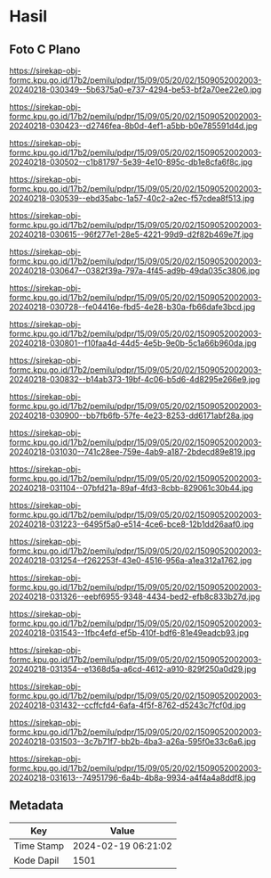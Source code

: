 # Hasil

## Foto C Plano

https://sirekap-obj-formc.kpu.go.id/17b2/pemilu/pdpr/15/09/05/20/02/1509052002003-20240218-030349--5b6375a0-e737-4294-be53-bf2a70ee22e0.jpg

https://sirekap-obj-formc.kpu.go.id/17b2/pemilu/pdpr/15/09/05/20/02/1509052002003-20240218-030423--d2746fea-8b0d-4ef1-a5bb-b0e785591d4d.jpg

https://sirekap-obj-formc.kpu.go.id/17b2/pemilu/pdpr/15/09/05/20/02/1509052002003-20240218-030502--c1b81797-5e39-4e10-895c-db1e8cfa6f8c.jpg

https://sirekap-obj-formc.kpu.go.id/17b2/pemilu/pdpr/15/09/05/20/02/1509052002003-20240218-030539--ebd35abc-1a57-40c2-a2ec-f57cdea8f513.jpg

https://sirekap-obj-formc.kpu.go.id/17b2/pemilu/pdpr/15/09/05/20/02/1509052002003-20240218-030615--96f277e1-28e5-4221-99d9-d2f82b469e7f.jpg

https://sirekap-obj-formc.kpu.go.id/17b2/pemilu/pdpr/15/09/05/20/02/1509052002003-20240218-030647--0382f39a-797a-4f45-ad9b-49da035c3806.jpg

https://sirekap-obj-formc.kpu.go.id/17b2/pemilu/pdpr/15/09/05/20/02/1509052002003-20240218-030728--fe04416e-fbd5-4e28-b30a-fb66dafe3bcd.jpg

https://sirekap-obj-formc.kpu.go.id/17b2/pemilu/pdpr/15/09/05/20/02/1509052002003-20240218-030801--f10faa4d-44d5-4e5b-9e0b-5c1a66b960da.jpg

https://sirekap-obj-formc.kpu.go.id/17b2/pemilu/pdpr/15/09/05/20/02/1509052002003-20240218-030832--b14ab373-19bf-4c06-b5d6-4d8295e266e9.jpg

https://sirekap-obj-formc.kpu.go.id/17b2/pemilu/pdpr/15/09/05/20/02/1509052002003-20240218-030900--bb7fb6fb-57fe-4e23-8253-dd6171abf28a.jpg

https://sirekap-obj-formc.kpu.go.id/17b2/pemilu/pdpr/15/09/05/20/02/1509052002003-20240218-031030--741c28ee-759e-4ab9-a187-2bdecd89e819.jpg

https://sirekap-obj-formc.kpu.go.id/17b2/pemilu/pdpr/15/09/05/20/02/1509052002003-20240218-031104--07bfd21a-89af-4fd3-8cbb-829061c30b44.jpg

https://sirekap-obj-formc.kpu.go.id/17b2/pemilu/pdpr/15/09/05/20/02/1509052002003-20240218-031223--6495f5a0-e514-4ce6-bce8-12b1dd26aaf0.jpg

https://sirekap-obj-formc.kpu.go.id/17b2/pemilu/pdpr/15/09/05/20/02/1509052002003-20240218-031254--f262253f-43e0-4516-956a-a1ea312a1762.jpg

https://sirekap-obj-formc.kpu.go.id/17b2/pemilu/pdpr/15/09/05/20/02/1509052002003-20240218-031326--eebf6955-9348-4434-bed2-efb8c833b27d.jpg

https://sirekap-obj-formc.kpu.go.id/17b2/pemilu/pdpr/15/09/05/20/02/1509052002003-20240218-031543--1fbc4efd-ef5b-410f-bdf6-81e49eadcb93.jpg

https://sirekap-obj-formc.kpu.go.id/17b2/pemilu/pdpr/15/09/05/20/02/1509052002003-20240218-031354--e1368d5a-a6cd-4612-a910-829f250a0d29.jpg

https://sirekap-obj-formc.kpu.go.id/17b2/pemilu/pdpr/15/09/05/20/02/1509052002003-20240218-031432--ccffcfd4-6afa-4f5f-8762-d5243c7fcf0d.jpg

https://sirekap-obj-formc.kpu.go.id/17b2/pemilu/pdpr/15/09/05/20/02/1509052002003-20240218-031503--3c7b71f7-bb2b-4ba3-a26a-595f0e33c6a6.jpg

https://sirekap-obj-formc.kpu.go.id/17b2/pemilu/pdpr/15/09/05/20/02/1509052002003-20240218-031613--74951796-6a4b-4b8a-9934-a4f4a4a8ddf8.jpg


## Metadata

| Key        | Value               |
| ---------- | ------------------- |
| Time Stamp | 2024-02-19 06:21:02 |
| Kode Dapil | 1501                |



